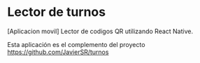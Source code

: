 # Lector de turnos

[Aplicacion movil] Lector de codigos QR utilizando React Native.

Esta aplicación es el complemento del proyecto https://github.com/JavierSR/turnos

